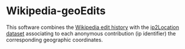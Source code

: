 # Wikipedia-geoEdits

This software combines the [Wikipedia edit history](https://snap.stanford.edu/data/wiki-meta.html) with the [ip2Location dataset](https://lite.ip2location.com/database/ip-country-region-city-latitude-longitude-zipcode) associating to each anonymous contribution (ip identifier) the corresponding geographic coordinates.




